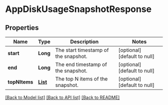 # AppDiskUsageSnapshotResponse
## Properties

| Name | Type | Description | Notes |
|------------ | ------------- | ------------- | -------------|
| **start** | **Long** | The start timestamp of the snapshot. | [optional] [default to null] |
| **end** | **Long** | The end timestamp of the snapshot. | [optional] [default to null] |
| **topNItems** | [**List**](AppDiskUsage.md) | The top N items of the snapshot. | [optional] [default to null] |

[[Back to Model list]](../README.md#documentation-for-models) [[Back to API list]](../README.md#documentation-for-api-endpoints) [[Back to README]](../README.md)


